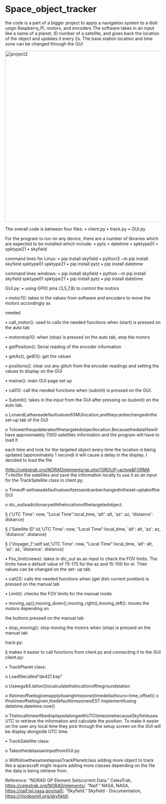 # Space_object_tracker

the code is a part of a bigger project to apply a navigation system to a dish usign Raspberry_Pi, motors, and encoders 
The software takes in an input like a name of a planet, ID number of a satellite, and gives back the location of the object and updates it every 2s. The base station location and time zone can be changed through the GUI

<img width="554" alt="project2" src="https://github.com/Fatemah-Bahzad/Space_object_tracker/assets/135342120/afeba07f-5c09-40d7-a949-04647f3ef3b8">



 
The overall code is between four files:
• client.py
• track.py
• GUI.py


For the program to run on any device, there are a number of libraries which are expected to be installed which include:
• pytz
• datetime • spktype01 • spktype21 • skyfield

command lines for Linux:
• pip install skyfield
• python3 −m pip install skyfield spktype01 spktype21
• pip install pytz
• pip install datetime

command lines windows:
• pip install skyfield
• python −m pip install skyfield spktype01 spktype21
• pip install pytz
• pip install datetime

GUI.py:
• using GPIO pins (3,5,7,8) to control the motors

• motor1(): takes in the values from software and encoders to move the motors accordingly as

needed

• call_motor(): used to calls the needed functions when (start) is pressed on the auto tab

• motorstop1(): when (stop) is pressed on the auto tab, stop the motors

• getPosition(): Serial reading of the encoder information

• getAz(), getEl(): get the values

• positions(): clear out any glitch from the encoder readings and setting the values to display on
the GUI

• mainw(): main GUI page set up

• call1(): call the needed functions when (submit) is pressed on the GUI.

• Submit(): takes in the input from the GUI after pressing on (submit) on the auto tab.

o LonandLathaveadefaultvalueofGMUlocation,andtheycanbechangedinthe set-up tab of the GUI

o Tolowertheupdaterateofthetargetedobjectlocation.Becausethedatafilewill have approximately 7000 satellites information and the program will have to load it

each time and look for the targeted object every time the location is being updated (approximately 1 second) it will cause a delay in the display. I decided to load the file 

(http://celestrak.org/NORAD/elements/gp.php?GROUP=active&FORMA T=tle)for the satellites and save the information locally to use it as an input for the TrackSatellite class in client.py.

o Timeoff-sethasadefaultvalueofzeroandcanbechangedintheset-uptabofthe GUI

o dic_outisadictionarywiththelocationofthetargetedobject.

§ {'UTC Time': now, "Local Time":local_time, 'alt': alt, 'az': az, 'distance':
distance}

§ {'Satellite ID':id,'UTC Time': now, "Local Time":local_time, 'alt': alt, 'az': az,
'distance': distance}

§ {'Voyager_1':self.sat,'UTC Time': now, "Local Time":local_time, 'alt': alt,
'az': az, 'distance': distance}

• Fov_limit(views): takes in dic_out as an input to check the FOV limits. The limits have a
default value of 75-175 for the az and 15-100 for el. Their values can be changed on the set-
up tab.

• call2(): calls the needed functions when (get dish current position) is pressed on the manual
tab

• Limit(): checks the FOV limits for the manual mode

• moving_up(),moving_down(),moving_right(),moving_left(): moves the motors depending on

the buttons pressed on the manual tab

• stop_moving(): stop moving the motors when (stop) is pressed on the manual tab

track.py:

§ makes it easier to call functions from client.py and connecting it to the GUI client.py:

• TrackPlanet class:

o Loadfilecalled“de421.bsp”

o Usewgs84.latlon()tocalculatethelocationofthegroundstation

o Ifatimeoffsetisgivenapplyitusingtimezone(timedelta(hours=time_offset)) o Ifnotimeoffsetisgiven,thedefaulttimezoneisEST.Implementitusing
datetime.datetime.now()

o ThelocaltimewillbedisplayedalongwithUTCtimezonebecauseSkyfielduses
UTC to retrieve the information and calculate the position. To make it easier on the user any local time they pick through the setup screen on the GUI will be display alongside UTC time.

• TrackSatellite class:

o TakesthedataasaninputfromGUI.py

o WillfollowthesamestepsasTrackPlanetclass
adding more object to track like a spacecraft might require adding more classes depending on the file the data is being retrieve from.

Reference:
“NORAD GP Element Setscurrent Data.” CelesTrak, https://celestrak.org/NORAD/elements/. “Naif.” NASA, NASA, https://naif.jpl.nasa.gov/naif/.
“Skyfield.” Skyfield - Documentation, https://rhodesmill.org/skyfield/.
